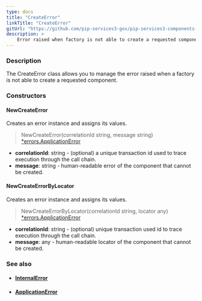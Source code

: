 ```yaml
---
type: docs
title: "CreateError"
linkTitle: "CreateError"
gitUrl: "https://github.com/pip-services3-gox/pip-services3-components-gox"
description: >
    Error raised when factory is not able to create a requested component.
---
```



### Description

The CreateError class allows you to manage the error raised when a factory is not able to create a requested component.


### Constructors

#### NewCreateError
Creates an error instance and assigns its values.

> NewCreateError(correlationId string, message string) [*errors.ApplicationError](../../../commons/errors/application_error)

- **correlationId**: string - (optional) a unique transaction id used to trace execution through the call chain.
- **message**: string - human-readable error of the component that cannot be created.

#### NewCreateErrorByLocator
Creates an error instance and assigns its values.

> NewCreateErrorByLocator(correlationId string, locator any) [*errors.ApplicationError](../../../commons/errors/application_error)

- **correlationId**: string - (optional) unique transaction used id to trace execution through the call chain.
- **message**: any - human-readable locator of the component that cannot be created.


### See also
- #### [InternalError](../../../commons/errors/internal_error)
- #### [ApplicationError](../../../commons/errors/application_error)
